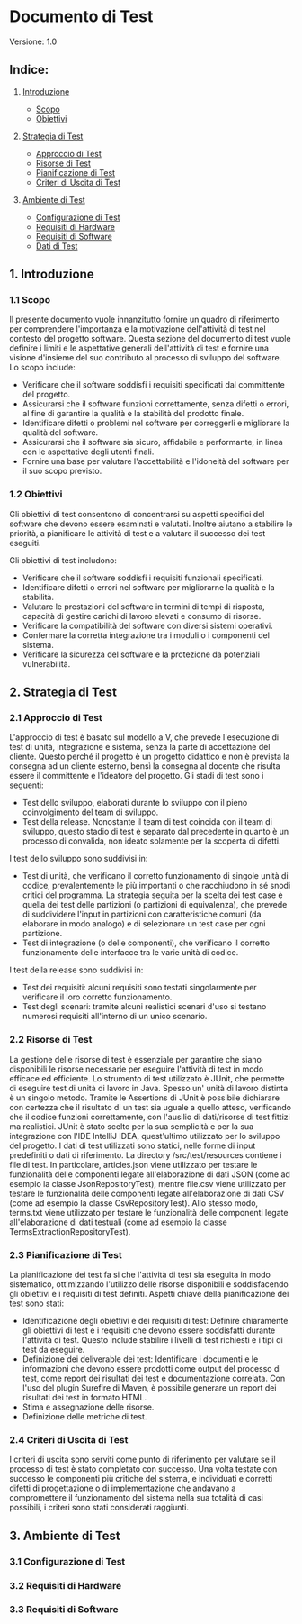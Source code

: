 # Documento di Test

Versione: 1.0

## Indice:

1. [Introduzione](#introduzione)
    - [Scopo](#scopo)
    - [Obiettivi](#obiettivi)

2. [Strategia di Test](#strategia-di-test)
    - [Approccio di Test](#approccio-di-test)
    - [Risorse di Test](#risorse-di-test)
    - [Pianificazione di Test](#pianificazione-di-test)
    - [Criteri di Uscita di Test](#criteri-di-uscita-di-test)

3. [Ambiente di Test](#ambiente-di-test)
    - [Configurazione di Test](#configurazione-di-test)
    - [Requisiti di Hardware](#requisiti-di-hardware)
    - [Requisiti di Software](#requisiti-di-software)
    - [Dati di Test](#dati-di-test)

## 1. Introduzione<a name="introduzione"></a>

### 1.1 Scopo<a name="scopo"></a>

Il presente documento vuole innanzitutto fornire un quadro di riferimento per comprendere l'importanza e la motivazione
dell'attività di test nel contesto del progetto software. Questa sezione del documento di test vuole definire i limiti e
le aspettative generali dell'attività di test e fornire una visione d'insieme del suo contributo al processo di sviluppo
del software. Lo scopo include:

- Verificare che il software soddisfi i requisiti specificati dal committente del progetto.
- Assicurarsi che il software funzioni correttamente, senza difetti o errori, al fine di garantire la qualità e la
  stabilità del prodotto finale.
- Identificare difetti o problemi nel software per correggerli e migliorare la qualità del software.
- Assicurarsi che il software sia sicuro, affidabile e performante, in linea con le aspettative degli utenti finali.
- Fornire una base per valutare l'accettabilità e l'idoneità del software per il suo scopo previsto.

### 1.2 Obiettivi<a name="obiettivi"></a>

Gli obiettivi di test consentono di concentrarsi su aspetti specifici del software che devono essere esaminati e
valutati. Inoltre aiutano a stabilire le priorità, a pianificare le attività di test e a valutare il successo dei test
eseguiti.

Gli obiettivi di test includono:

- Verificare che il software soddisfi i requisiti funzionali specificati.
- Identificare difetti o errori nel software per migliorarne la qualità e la stabilità.
- Valutare le prestazioni del software in termini di tempi di risposta, capacità di gestire carichi di lavoro elevati e
  consumo di risorse.
- Verificare la compatibilità del software con diversi sistemi operativi.
- Confermare la corretta integrazione tra i moduli o i componenti del sistema.
- Verificare la sicurezza del software e la protezione da potenziali vulnerabilità.

## 2. Strategia di Test<a name="strategia-di-test"></a>

### 2.1 Approccio di Test<a name="approccio-di-test"></a>

L'approccio di test è basato sul modello a V, che prevede l'esecuzione di test di unità, integrazione e sistema, senza
la parte di accettazione del cliente. Questo perché il progetto è un progetto didattico e non è prevista la consegna ad
un cliente esterno, bensì la consegna al docente che risulta essere il committente e l'ideatore del progetto.
Gli stadi di test sono i seguenti:

- Test dello sviluppo, elaborati durante lo sviluppo con il pieno coinvolgimento del team di sviluppo.
- Test della release. Nonostante il team di test coincida con il team di sviluppo, questo stadio di test è separato dal
  precedente in quanto è un processo di convalida, non ideato solamente per la scoperta di difetti.

I test dello sviluppo sono suddivisi in:

- Test di unità, che verificano il corretto funzionamento di singole unità di codice, prevalentemente le più importanti
  o che racchiudono in sé snodi critici del programma. La strategia seguita per la scelta dei test case è quella dei
  test delle partizioni (o partizioni di equivalenza), che prevede di suddividere l'input in partizioni con
  caratteristiche comuni (da elaborare in modo analogo) e di selezionare un test case per ogni partizione.
- Test di integrazione (o delle componenti), che verificano il corretto funzionamento delle interfacce tra le varie
  unità di codice.

I test della release sono suddivisi in:

- Test dei requisiti: alcuni requisiti sono testati singolarmente per verificare il loro corretto funzionamento.
- Test degli scenari: tramite alcuni realistici scenari d'uso si testano numerosi requisiti all'interno di un unico
  scenario.

### 2.2 Risorse di Test<a name="risorse-di-test"></a>

La gestione delle risorse di test è essenziale per garantire che siano disponibili le risorse necessarie per eseguire
l'attività di test in modo efficace ed efficiente.
Lo strumento di test utilizzato è JUnit, che permette di eseguire test di unità di lavoro in Java. Spesso un' unità di
lavoro distinta è un singolo metodo.
Tramite le Assertions di JUnit è possibile dichiarare con certezza che il risultato di un test sia uguale a quello
atteso, verificando che il codice funzioni correttamente, con l'ausilio di dati/risorse di test fittizi ma realistici.
JUnit è stato scelto per la sua semplicità e per la sua integrazione con l'IDE IntelliJ IDEA, quest'ultimo utilizzato
per lo sviluppo del progetto.
I dati di test utilizzati sono statici, nelle forme di input predefiniti o dati di riferimento. La directory
/src/test/resources contiene i file di test. In particolare, articles.json viene utilizzato per testare le funzionalità
delle componenti legate all'elaborazione di dati JSON (come ad esempio la classe JsonRepositoryTest), mentre file.csv
viene utilizzato per testare le funzionalità delle componenti legate all'elaborazione di dati CSV (come ad esempio la
classe CsvRepositoryTest). Allo stesso modo, terms.txt viene utilizzato per testare le funzionalità delle componenti
legate all'elaborazione di dati testuali (come ad esempio la classe TermsExtractionRepositoryTest).

### 2.3 Pianificazione di Test<a name="pianificazione-di-test"></a>

La pianificazione dei test fa si che l'attività di test sia eseguita in modo sistematico, ottimizzando l'utilizzo delle
risorse disponibili e soddisfacendo gli obiettivi e i requisiti di test definiti.
Aspetti chiave della pianificazione dei test sono stati:

- Identificazione degli obiettivi e dei requisiti di test: Definire chiaramente gli obiettivi di test e i requisiti che
  devono essere soddisfatti durante l'attività di test. Questo include stabilire i livelli di test richiesti e i tipi di
  test da eseguire.
- Definizione dei deliverable dei test: Identificare i documenti e le informazioni che devono essere prodotti come
  output del processo di test, come report dei risultati dei test e documentazione correlata. Con l'uso del plugin
  Surefire di Maven, è possibile generare un report dei risultati dei test in formato HTML.
- Stima e assegnazione delle risorse.
- Definizione delle metriche di test.

### 2.4 Criteri di Uscita di Test<a name="criteri-di-uscita-di-test"></a>

I criteri di uscita sono serviti come punto di riferimento per valutare se il processo di test è stato completato con
successo.
Una volta testate con successo le componenti più critiche del sistema, e individuati e corretti difetti di progettazione
o di implementazione che andavano a compromettere il funzionamento del sistema nella sua totalità di casi possibili, i
criteri sono stati considerati raggiunti.

## 3. Ambiente di Test<a name="ambiente-di-test"></a>

### 3.1 Configurazione di Test<a name="configurazione-di-test"></a>

### 3.2 Requisiti di Hardware<a name="requisiti-di-hardware"></a>

### 3.3 Requisiti di Software<a name="requisiti-di-software"></a>


